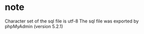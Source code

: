 # note
Character set of the sql file is utf-8
The sql file was exported by phpMyAdmin (version 5.2.1)
